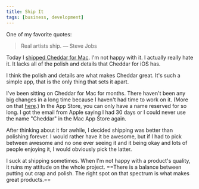 ```yaml
---
title: Ship It
tags: [business, development]
---
```


One of my favorite quotes:

> Real artists ship.
> — Steve Jobs

Today I [shipped Cheddar for Mac](http://blog.cheddarapp.com/post/37440303376/announcing-cheddar-for-mac). I'm not happy with it. I actually really hate it. It lacks all of the polish and details that Cheddar for iOS has.

I think the polish and details are what makes Cheddar great. It's such a simple app, that is the only thing that sets it apart.

I've been sitting on Cheddar for Mac for months. There haven't been any big changes in a long time because I haven't had time to work on it. (More on that [here](http://soff.es/changes).) In the App Store, you can only have a name reserved for so long. I got the email from Apple saying I had 30 days or I could never use the name "Cheddar" in the Mac App Store again.

After thinking about it for awhile, I decided shipping was better than polishing forever. I would rather have it be awesome, but if I had to pick between awesome and no one ever seeing it and it being okay and lots of people enjoying it, I would obviously pick the latter.

I suck at shipping sometimes. When I'm not happy with a product's quality, it ruins my attitude on the whole project. ==There is a balance between putting out crap and polish. The right spot on that spectrum is what makes great products.==
